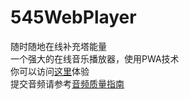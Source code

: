 # 545WebPlayer
 随时随地在线补充塔能量  
一个强大的在线音乐播放器，使用PWA技术  
你可以访问[这里](https://545.qinlili.bid)体验  
提交音频请参考[音频质量指南](Quality.md)  

